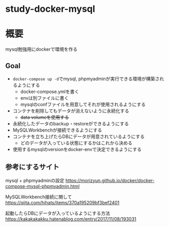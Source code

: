 # study-docker-mysql
# 概要
mysql勉強用にdockerで環境を作る

## Goal
- `docker-compose up -d`でmysql, phpmyadminが実行できる環境が構築されるようにする
    - docker-compose.ymlを書く
    - envは別ファイルに書く
    - mysqlのconfファイルを用意してそれが使用されるようにする
- コンテナを削除してもデータが消えないように永続化する
    - ~~data volumeを使用する~~
- 永続化したデータのbackup・restoreができるようにする
- MySQLWorkbenchが接続できるようにする
- コンテナを立ち上げたらDBにデータが用意されているようにする
    - どのデータが入っている状態にするかはこれから決める
- 使用するmysqlのversionをdocker-envで決定できるようにする

## 参考にするサイト
mysql + phpmyadminの設定
https://morizyun.github.io/docker/docker-compose-mysql-phpmyadmin.html

MySQLWorkbench接続に関して
https://qiita.com/hihats/items/370a195209bf3bef2401

起動したらDBにデータが入っているようにする方法
https://kakakakakku.hatenablog.com/entry/2017/11/08/193031
